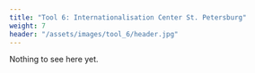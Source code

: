 ```yaml
---
title: "Tool 6: Internationalisation Center St. Petersburg"
weight: 7
header: "/assets/images/tool_6/header.jpg"
---
```


Nothing to see here yet.
